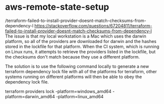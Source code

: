 
# aws-remote-state-setup

/terraform-failed-to-install-provider-doesnt-match-checksums-from-dependency-l
https://stackoverflow.com/questions/67204811/terraform-failed-to-install-provider-doesnt-match-checksums-from-dependency-l
The issue is that my local workstation is a Mac which uses the darwin platform, so all of the providers are downloaded for darwin and the hashes stored in the lockfile for that platform. When the CI system, which is running on Linux runs, it attempts to retrieve the providers listed in the lockfile, but the checksums don't match because they use a different platform.

The solution is to use the following command locally to generate a new terraform dependency lock file with all of the platforms for terraform, other systems running on different platforms will then be able to obey the dependency lock file.

terraform providers lock -platform=windows_amd64 -platform=darwin_amd64 -platform=linux_amd64

